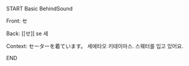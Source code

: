 START
Basic BehindSound

Front:
セ


Back:
[[せ]] se 세


Context:
セーターを着ています。 
세에타오 키테이마스. 
스웨터를 입고 있어요.  
<!--ID: 1746171193113-->
END